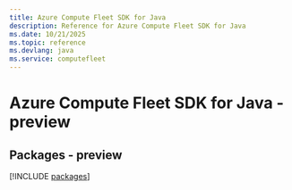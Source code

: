 ```yaml
---
title: Azure Compute Fleet SDK for Java
description: Reference for Azure Compute Fleet SDK for Java
ms.date: 10/21/2025
ms.topic: reference
ms.devlang: java
ms.service: computefleet
---
```

# Azure Compute Fleet SDK for Java - preview
## Packages - preview
[!INCLUDE [packages](compute-fleet-index.md)]